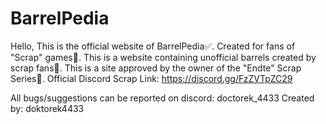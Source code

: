 # BarrelPedia

Hello, This is the official website of BarrelPedia✅. Created for fans of "Scrap" games🙋. This is a website containing unofficial barrels created by scrap fans🤚. This is a site approved by the owner of the "Endte" Scrap Series👑.
Official Discord Scrap Link: https://discord.gg/FzZVTpZC29

All bugs/suggestions can be reported on discord: doctorek_4433
Created by: doktorek4433
